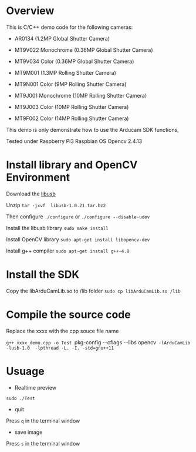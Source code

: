 # Overview

This is C/C++ demo code for the following cameras:

- AR0134 (1.2MP Global Shutter Camera)

- MT9V022 Monochrome (0.36MP Global Shutter Camera)

- MT9V034 Color (0.36MP Global Shutter Camera)

- MT9M001 (1.3MP Rolling Shutter Camera)

- MT9N001 Color (9MP Rolling Shutter Camera)

- MT9J001 Monochrome (10MP Rolling Shutter Camera)

- MT9J003 Color (10MP Rolling Shutter Camera)

- MT9F002 Color (14MP Rolling Shutter Camera)

This demo is only demonstrate how to use the Arducam SDK functions, 

Tested under Raspberry Pi3 Raspbian OS Opencv 2.4.13

# Install library and OpenCV Environment

Download the [libusb](https://sourceforge.net/projects/libusb/files/libusb-1.0/) 

Unzip `tar -jxvf  libusb-1.0.21.tar.bz2`

Then configure `./configure` or `./configure --disable-udev`

Install the libusb library `sudo make install` 

Install OpenCV library `sudo apt-get install libopencv-dev`

Install g++ compiler `sudo apt-get install g++-4.8`

# Install the SDK
Copy the libArduCamLib.so to /lib folder 
`sudo cp libArduCamLib.so /lib`

# Compile the source code
Replace the xxxx with the cpp souce file name

`g++ xxxx_demo.cpp -o Test `pkg-config --cflags --libs opencv` -lArduCamLib -lusb-1.0  -lpthread -L. -I. -std=gnu++11`


# Usuage

- Realtime preview

``` sudo ./Test ```

- quit

Press `q` in the terminal window

- save image

Press `s` in the terminal window


